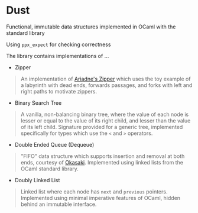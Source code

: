 # Dust

Functional, immutable data structures implemented in OCaml with the standard library

Using `ppx_expect` for checking correctness

The library contains implementations of ...

- Zipper
> An implementation of [Ariadne's Zipper](https://en.wikibooks.org/wiki/Haskell/Zippers) which uses the toy example of a labyrinth with dead ends, forwards passages, and forks with left and right paths to motivate zippers.

- Binary Search Tree
> A vanilla, non-balancing binary tree, where the value of each node is lesser or equal to the value of its right child, and lesser than the value of its left child. Signature provided for a generic tree, implemented specifically for types which use the `<` and `>` operators.

- Double Ended Queue (Dequeue)
> "FIFO" data structure which supports insertion and removal at both ends, courtesy of 
<a href="https://www.cs.cmu.edu/~rwh/students/okasaki.pdf" target="_blank">Okasaki</a>. Implemented using linked lists from the OCaml standard library.

- Doubly Linked List
> Linked list where each node has `next` and `previous` pointers. Implemented using minimal imperative features of OCaml, hidden behind an immutable interface.
